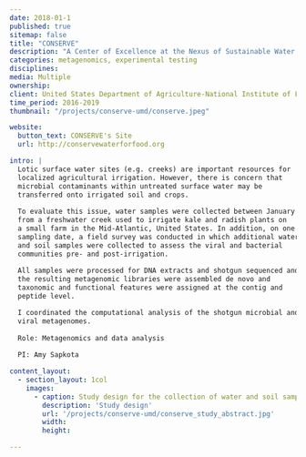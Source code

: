 ```yaml
---
date: 2018-01-1
published: true
sitemap: false
title: "CONSERVE"
description: "A Center of Excellence at the Nexus of Sustainable Water Reuse, Food, and Health"
categories: metagenomics, experimental testing
disciplines:
media: Multiple
ownership:
client: United States Department of Agriculture-National Institute of Food and Agriculture
time_period: 2016-2019
thumbnail: "/projects/conserve-umd/conserve.jpeg"

website:
  button_text: CONSERVE's Site
  url: http://conservewaterforfood.org

intro: |
  Lotic surface water sites (e.g. creeks) are important resources for 
  localized agricultural irrigation. However, there is concern that 
  microbial contaminants within untreated surface water may be 
  transferred onto irrigated soil and crops.
  
  To evaluate this issue, water samples were collected between January 2017 and August 2018 
  from a freshwater creek used to irrigate kale and radish plants on 
  a small farm in the Mid-Atlantic, United States. In addition, on one 
  sampling date, a field survey was conducted in which additional water 
  and soil samples were collected to assess the viral and bacterial 
  communities pre- and post-irrigation. 
  
  All samples were processed for DNA extracts and shotgun sequenced and 
  the resulting metagenomic libraries were assembled de novo and 
  taxonomic and functional features were assigned at the contig and 
  peptide level.

  I coordinated the computational analysis of the shotgun microbial and
  viral metagenomes.
  
  Role: Metagenomics and data analysis
  
  PI: Amy Sapkota

content_layout:
  - section_layout: 1col
    images:
      - caption: Study design for the collection of water and soil samples for the year long CONSERVE field study. Microbial and viral shotgun metagenomes were sequenced and connections between host and phage were investigated over time.
        description: 'Study design'
        url: '/projects/conserve-umd/conserve_study_abstract.jpg'
        width:
        height:

---
```

